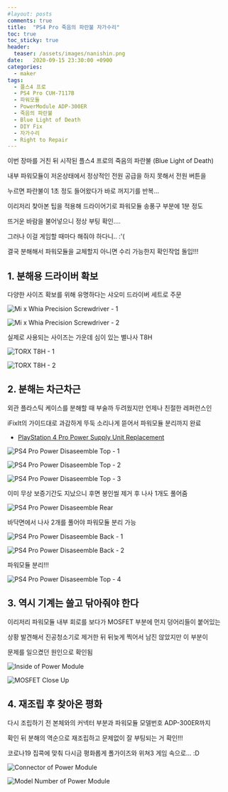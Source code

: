 ```yaml
---
#layout: posts
comments: true
title:  "PS4 Pro 죽음의 파란불 자가수리"
toc: true
toc_sticky: true
header:
  teaser: /assets/images/nanishin.png
date:   2020-09-15 23:30:00 +0900
categories:
  - maker
tags:
  - 플스4 프로
  - PS4 Pro CUH-7117B
  - 파워모듈
  - PowerModule ADP-300ER
  - 죽음의 파란불
  - Blue Light of Death
  - DIY Fix
  - 자가수리
  - Right to Repair
---
```

이번 장마를 거친 뒤 시작된 플스4 프로의 죽음의 파란불 (Blue Light of Death)

내부 파워모듈이 저온상태에서 정상적인 전원 공급을 하지 못해서 전원 버튼을

누르면 파란불이 1초 정도 들어왔다가 바로 꺼지기를 반복...

이리저리 찾아본 팁을 적용해 드라이어기로 파워모듈 송풍구 부분에 1분 정도

뜨거운 바람을 불어넣으니 정상 부팅 확인....

그러나 이걸 게임할 때마다 해줘야 하다니.. :'(

결국 분해해서 파워모듈을 교체할지 아니면 수리 가능한지 확인작업 돌입!!!

## 1. 분해용 드라이버 확보

다양한 사이즈 확보를 위해 유명하다는 샤오미 드라이버 세트로 주문

![Mi x Whia Precision Screwdriver - 1](/assets/images/20200819_093043.png)

![Mi x Whia Precision Screwdriver - 2](/assets/images/20200915_222653.png)

실제로 사용되는 사이즈는 가운데 심이 있는 별나사 T8H

![TORX T8H - 1](/assets/images/20200904_232707.png)

![TORX T8H - 2](/assets/images/20200904_232646.png)

## 2. 분해는 차근차근

외관 플라스틱 케이스를 분해할 때 부술까 두려웠지만 언제나 친절한 레퍼런스인

iFixIt의 가이드대로 과감하게 뚜둑 소리나게 뜯어서 파워모듈 분리까지 완료

- [PlayStation 4 Pro Power Supply Unit Replacement](https://ko.ifixit.com/Guide/PlayStation+4+Pro+Power+Supply+Unit+Replacement/89196)

![PS4 Pro Power Disaseemble Top - 1](/assets/images/20200904_231843.png)

![PS4 Pro Power Disaseemble Top - 2](/assets/images/20200904_232508.png)

![PS4 Pro Power Disaseemble Top - 3](/assets/images/20200904_232759.png)

이미 무상 보증기간도 지났으니 후면 봉인씰 제거 후 나사 1개도 풀어줌

![PS4 Pro Power Disaseemble Rear](/assets/images/20200904_233229.png)

바닥면에서 나사 2개를 풀어야 파워모듈 분리 가능

![PS4 Pro Power Disaseemble Back - 1](/assets/images/20200905_000013.png)

![PS4 Pro Power Disaseemble Back - 2](/assets/images/20200905_001818.png)

파워모듈 분리!!!

![PS4 Pro Power Disaseemble Top - 4](/assets/images/20200905_000937.png)

## 3. 역시 기계는 쓸고 닦아줘야 한다

이리저리 파워모듈 내부 회로를 보다가 MOSFET 부분에 먼지 덩어리들이 붙어있는

상황 발견해서 진공청소기로 제거한 뒤 뒤늦게 찍어서 남진 않았지만 이 부분이

문제를 일으켰던 원인으로 확인됨

![Inside of Power Module](/assets/images/20200905_001221.png)

![MOSFET Close Up](/assets/images/20200905_001225.png)

## 4. 재조립 후 찾아온 평화

다시 조립하기 전 본체와의 커넥터 부분과 파워모듈 모델번호 ADP-300ER까지

확인 뒤 분해의 역순으로 재조립하고 문제없이 잘 부팅되는 거 확인!!! 

코로나19 집콕에 맞춰 다시금 평화롭게 폴가이즈와 위쳐3 게임 속으로... :D

![Connector of Power Module](/assets/images/20200905_004800.png)

![Model Number of Power Module](/assets/images/20200905_004919.png)
